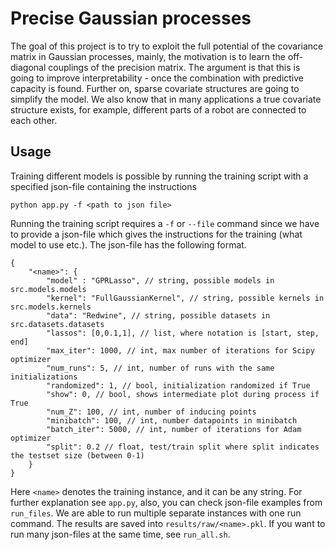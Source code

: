 # Precise Gaussian processes

The goal of this project is to try to exploit the full potential of the covariance matrix in Gaussian processes, mainly, the motivation is to learn the off-diagonal couplings of the precision matrix. The argument is that this is going to improve interpretability - once the combination with predictive capacity is found. Further on, sparse covariate structures are going to simplify the model. We also know that in many applications a true covariate structure exists, for example, different parts of a robot are connected to each other. 

## Usage

Training  different models is possible by running the training script with a specified json-file containing the instructions

```
python app.py -f <path to json file>
```

Running the training script requires a `-f` or `--file` command since we have to provide a json-file which gives the instructions for the training (what model to use etc.). The json-file has the following format. 

```jsonc
{
    "<name>": {
        "model" : "GPRLasso", // string, possible models in src.models.models
        "kernel": "FullGaussianKernel", // string, possible kernels in src.models.kernels
        "data": "Redwine", // string, possible datasets in src.datasets.datasets
        "lassos": [0,0.1,1], // list, where notation is [start, step, end]
        "max_iter": 1000, // int, max number of iterations for Scipy optimizer
        "num_runs": 5, // int, number of runs with the same initializations
        "randomized": 1, // bool, initialization randomized if True
        "show": 0, // bool, shows intermediate plot during process if True
        "num_Z": 100, // int, number of inducing points
        "minibatch": 100, // int, number datapoints in minibatch
        "batch_iter": 5000, // int, number of iterations for Adam optimizer
        "split": 0.2 // float, test/train split where split indicates the testset size (between 0-1)
    }
}
```

Here `<name>` denotes the training instance, and it can be any string. For further explanation see `app.py`, also, you can check json-file examples from `run_files`. We are able to run multiple separate instances with one run command. The results are saved into `results/raw/<name>.pkl`. If you want to run many json-files at the same time, see `run_all.sh`.

